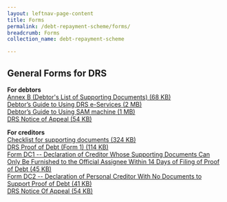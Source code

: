 ```yaml
---
layout: leftnav-page-content
title: Forms
permalink: /debt-repayment-scheme/forms/
breadcrumb: Forms
collection_name: debt-repayment-scheme

---
```


General Forms for DRS
---
**For debtors**<br>
[Annex B (Debtor's List of Supporting Documents) (68 KB)](/files/.pdf)<br>
[Debtor’s Guide to Using DRS e-Services (2 MB)](/files/.pdf)<br>
[Debtor’s Guide to Using SAM machine (1 MB)](/files/.pdf)<br>
[DRS Notice of Appeal (54 KB)](/files/.pdf)<br>

**For creditors**<br>
[Checklist for supporting documents (324 KB)](/files/.pdf)<br>
[DRS Proof of Debt (Form 1) (114 KB)](/files/.pdf)<br>
[Form DC1 -- Declaration of Creditor Whose Supporting Documents Can Only Be Furnished to the Official Assignee Within 14 Days of Filing of Proof of Debt (45 KB)](/files/.pdf)<br>
[Form DC2 -- Declaration of Personal Creditor With No Documents to Support Proof of Debt (41 KB)](/files/.pdf)<br>
[DRS Notice Of Appeal (54 KB)](/files/.pdf)<br>
